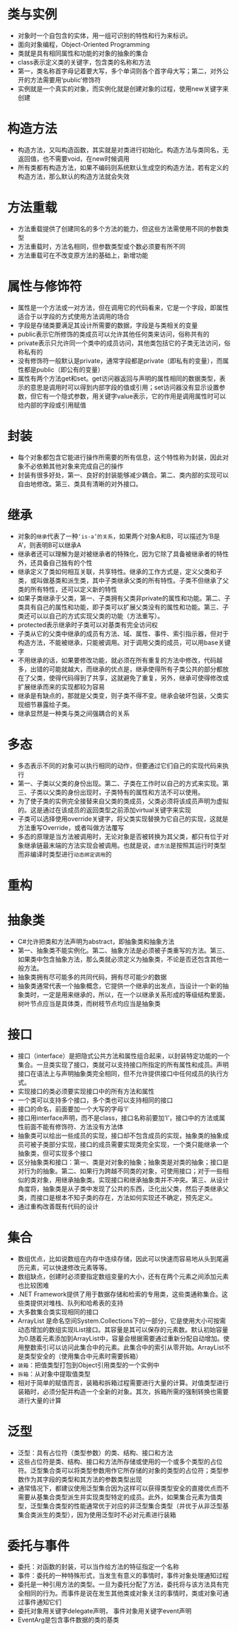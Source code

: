 # 类与实例
- 对象时一个自包含的实体，用一组可识别的特性和行为来标识。
- 面向对象编程，Object-Oriented Programming
- 类就是具有相同属性和功能的对象的抽象的集合
- class表示定义类的关键字，包含类的名称和方法
- 第一，类名称首字母记着要大写，多个单词则各个首字母大写；第二，对外公开的方法需要用‘public’修饰符
- 实例就是一个真实的对象，而实例化就是创建对象的过程，使用new关键字来创建
# 构造方法
- 构造方法，又叫构造函数，其实就是对类进行初始化。构造方法与类同名，无返回值，也不需要void，在new时候调用
- 所有类都有构造方法，如果不编码则系统默认生成空的构造方法，若有定义的构造方法，那么默认的构造方法就会失效
# 方法重载
- 方法重载提供了创建同名的多个方法的能力，但这些方法需使用不同的参数类型
- 方法重载时，方法名相同，但参数类型或个数必须要有所不同
- 方法重载可在不改变原方法的基础上，新增功能
# 属性与修饰符
- 属性是一个方法或一对方法，但在调用它的代码看来，它是一个字段，即属性适合于以字段的方式使用方法调用的场合
- 字段是存储类要满足其设计所需要的数据，字段是与类相关的变量
- public表示它所修饰的类成员可以允许其他任何类来访问，俗称共有的
- private表示只允许同一个类中的成员访问，其他类包括它的子类无法访问，俗称私有的
- 没有修饰符一般默认是private，通常字段都是private（即私有的变量），而属性都是public（即公有的变量）
- 属性有两个方法get和set。get访问器返回与声明的属性相同的数据类型，表示的意思是调用时可以得到内部字段的值或引用；set访问器没有显示设置参数，但它有一个隐式参数，用关键字value表示，它的作用是调用属性时可以给内部的字段或引用赋值
# 封装
- 每个对象都包含它能进行操作所需要的所有信息，这个特性称为封装，因此对象不必依赖其他对象来完成自己的操作
- 封装有很多好处，第一、良好的封装能够减少耦合。第二、类内部的实现可以自由地修改。第三、类具有清晰的对外接口。
# 继承
- 对象的`继承`代表了一种`‘is-a’的关系`，如果两个对象A和B，可以描述为‘B是A’，则表明B可以继承A
- 继承者还可以理解为是对被继承者的特殊化，因为它除了具备被继承者的特性外，还具备自己独有的个性
- 继承定义了类如何相互关联，共享特性。继承的工作方式是，定义父类和子类，或叫做基类和派生类，其中子类继承父类的所有特性。子类不但继承了父类的所有特性，还可以定义新的特性
- 如果子类继承于父类，第一、子类拥有父类非private的属性和功能。第二、子类具有自己的属性和功能，即子类可以扩展父类没有的属性和功能。第三、子类还可以以自己的方式实现父类的功能（方法重写）。
- protected表示继承时子类可以对基类有完全访问权
- 子类从它的父类中继承的成员有方法、域、属性、事件、索引指示器，但对于构造方法，不能被继承，只能被调用。对于调用父类的成员，可以用base关键字
- 不用继承的话，如果要修改功能，就必须在所有重复的方法中修改，代码越多，出错的可能就越大，而继承的优点是，继承使得所有子类公共的部分都放在了父类，使得代码得到了共享，这就避免了重复，另外，继承可使得修改或扩展继承而来的实现都较为容易
- 继承是有缺点的，那就是父类变，则子类不得不变。继承会破坏包装，父类实现细节暴露给子类。
- 继承显然是一种类与类之间强耦合的关系
# 多态
- 多态表示不同的对象可以执行相同的动作，但要通过它们自己的实现代码来执行
- 第一、子类以父类的身份出现。第二、子类在工作时以自己的方式来实现。第三、子类以父类的身份出现时，子类特有的属性和方法不可以使用。
- 为了使子类的实例完全接替来自父类的类成员，父类必须将该成员声明为虚拟的。这是通过在该成员的返回类型之前添加virtual关键字来实现
- 子类可以选择使用override关键字，将父类实现替换为它自己的实现，这就是方法重写Override，或者叫做方法覆写
- 多态的原理是当方法被调用时，无论对象是否被转换为其父类，都只有位于对象继承链最末端的方法实现会被调用。也就是说，`虚方法`是按照其运行时类型而非编译时类型进行`动态绑定调用`的
# 重构
# 抽象类
- C#允许把类和方法声明为abstract，即抽象类和抽象方法
- 第一、抽象类不能实例化。第二、抽象方法是必须被子类重写的方法。第三、如果类中包含抽象方法，那么类就必须定义为抽象类，不论是否还包含其他一般方法。
- 抽象类拥有尽可能多的共同代码，拥有尽可能少的数据
- 抽象类通常代表一个抽象概念，它提供一个继承的出发点，当设计一个新的抽象类时，一定是用来继承的，所以，在一个以继承关系形成的等级结构里面，树叶节点应当是具体类，而树枝节点均应当是抽象类
# 接口
- 接口（interface）是把隐式公共方法和属性组合起来，以封装特定功能的一个集合。一旦类实现了接口，类就可以支持接口所指定的所有属性和成员。声明接口在语法上与声明抽象类完全相同，但不允许提供接口中任何成员的执行方式。
- 实现接口的类必须要实现接口中的所有方法和属性
- 一个类可以支持多个接口，多个类也可以支持相同的接口
- 接口的命名，前面要加一个大写的字母'I'
- 接口用interface声明，而不是class，接口名称前要加‘I’，接口中的方法或属性前面不能有修饰符、方法没有方法体
- 抽象类可以给出一些成员的实现，接口却不包含成员的实现，抽象类的抽象成员可被子类部分实现，接口的成员需要实现类完全实现，一个类只能继承一个抽象类，但可实现多个接口
- 区分抽象类和接口：第一、类是对对象的抽象；抽象类是对类的抽象；接口是对行为的抽象。第二、如果行为跨越不同类的对象，可使用接口；对于一些相似的类对象，用继承抽象类。实现接口和继承抽象类并不冲突。第三、从设计角度将，抽象类是从子类中发现了公共的东西，泛化出父类，然后子类继承父类，而接口是根本不知子类的存在，方法如何实现还不确定，预先定义。
- 通过重构改善既有代码的设计
# 集合
- 数组优点，比如说数组在内存中连续存储，因此可以快速而容易地从头到尾遍历元素，可以快速修改元素等等。
- 数组缺点，创建时必须要指定数组变量的大小，还有在两个元素之间添加元素也比较困难
- .NET Framework提供了用于数据存储和检索的专用类，这些类通称集合。这些类提供对堆栈、队列和哈希表的支持
- 大多数集合类实现相同的接口
- ArrayList 是命名空间System.Collections下的一部分，它是使用大小可按需动态增加的数组实现IList接口。其容量是其可以保存的元素数。默认初始容量为0.随着元素添加到ArrayList中，容量会根据需要通过重新分配自动增加。使用整数索引可以访问此集合中的元素。此集合中的索引从零开始。ArrayList不是类型安全的（使用集合中元素时需要拆箱）
- `装箱`：把值类型打包到Object引用类型的一个实例中
- `拆箱`：从对象中提取值类型
- 相对于简单的赋值而言，装箱和拆箱过程需要进行大量的计算。对值类型进行装箱时，必须分配并构造一个全新的对象。其次，拆箱所需的强制转换也需要进行大量的计算
# 泛型
- 泛型：具有占位符（类型参数）的类、结构、接口和方法
- 这些占位符是类、结构、接口和方法所存储或使用的一个或多个类型的占位符。泛型集合类可以将类型参数用作它所存储的对象的类型的占位符；类型参数作为其字段的类型和其方法的参数类型出现
- 通常情况下，都建议使用泛型集合因为这样可以获得类型安全的直接优点而不需要从基集合类型派生并实现类型特定的成员。此外，如果集合元素为值类型，泛型集合类型的性能通常优于对应的非泛型集合类型（并优于从非泛型基集合类派生的类型），因为使用泛型时不必对元素进行装箱
# 委托与事件
- 委托：对函数的封装，可以当作给方法的特征指定一个名称
- 事件：委托的一种特殊形式，当发生有意义的事情时，事件对象处理通知过程
- 委托是一种引用方法的类型。一旦为委托分配了方法，委托将与该方法具有完全相同的行为。而事件是说在发生其他类或对象关注的事情时，类或对象可通过事件通知它们
- 委托对象用关键字delegate声明， 事件对象用关键字event声明
- EventArg是包含事件数据的类的基类
